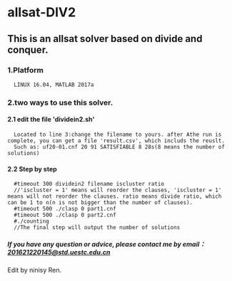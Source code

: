 # allsat-DIV2
## This is an allsat solver based on divide and conquer. 
### 1.Platform
      LINUX 16.04, MATLAB 2017a
### 2.two ways to use this solver.
#### 2.1 edit the file 'dividein2.sh'
      Located to line 3:change the filename to yours. after Athe run is complete, you can get a file 'result.csv', which includs the reuslt. 
      Such as: uf20-01.cnf 20 91 SATISFIABLE 8 28s(8 means the number of solutions)
#### 2.2 Step by step
      #timeout 300 dividein2 filename iscluster ratio 
      //'iscluster = 1' means will reorder the clauses, 'iscluster = 1' means will not reorder the clauses. ratio means divide ratio, which can be 1 to n(n is not bigger than the number of clauses).
      #timeout 500 ./clasp 0 part1.cnf
      #timeout 500 ./clasp 0 part2.cnf
      #./counting
      //The final step will output the number of solutions

##### If you have any question or advice, please contact me by email：201621220145@std.uestc.edu.cn

Edit by ninisy Ren.
      




